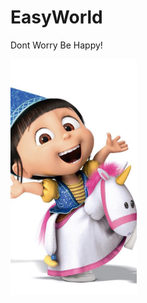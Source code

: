 # EasyWorld
Dont Worry Be Happy!

<img src="https://github.com/suveryeasy/EasyWorld/raw/master/pic/20170616173101_wjdLU.jpg" width="40%" height="40%">
